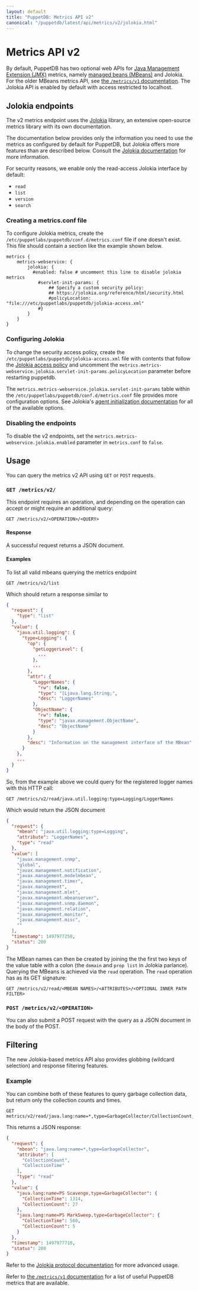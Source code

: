 ```yaml
---
layout: default
title: "PuppetDB: Metrics API v2"
canonical: "/puppetdb/latest/api/metrics/v2/jolokia.html"
---
```


# Metrics API v2

By default, PuppetDB has two optional web APIs for
[Java Management Extension (JMX)](https://docs.oracle.com/javase/tutorial/jmx/index.html)
metrics, namely [managed beans (MBeans)](https://docs.oracle.com/javase/tutorial/jmx/mbeans/) and Jolokia.
For the older MBeans metrics API, see [the `/metrics/v1` documentation](../v1/mbeans.markdown).
The Jolokia API is enabled by default with access restricted to localhost.

## Jolokia endpoints

The v2 metrics endpoint uses the [Jolokia](https://jolokia.org) library, an
extensive open-source metrics library with its own documentation.

The documentation below provides only the information you need to use the metrics
as configured by default for PuppetDB, but Jolokia offers more features than
are described below. Consult the [Jolokia documentation](https://jolokia.org/documentation.html)
for more information.

For security reasons, we enable only the read-access Jolokia interface by default:

-   `read`
-   `list`
-   `version`
-   `search`

### Creating a metrics.conf file
To configure Jolokia metrics, create the `/etc/puppetlabs/puppetdb/conf.d/metrics.conf`
file if one doesn't exist. This file should contain a section like the example shown
below.
```
metrics {
    metrics-webservice: {
        jolokia: {
          #enabled: false # uncomment this line to disable jolokia metrics
            #servlet-init-params: {
                ## Specify a custom security policy:
                ## https://jolokia.org/reference/html/security.html
                #policyLocation: "file:///etc/puppetlabs/puppetdb/jolokia-access.xml"
            #}
        }
    }
}
```

### Configuring Jolokia

To change the security access policy, create the `/etc/puppetlabs/puppetdb/jolokia-access.xml`
file with contents that follow the [Jolokia access policy](https://jolokia.org/reference/html/security.html)
and uncomment the `metrics.metrics-webservice.jolokia.servlet-init-params.policyLocation`
parameter before restarting puppetdb.

The `metrics.metrics-webservice.jolokia.servlet-init-params` table
within the `/etc/puppetlabs/puppetdb/conf.d/metrics.conf` file provides more configuration options. See Jolokia's [agent initialization documentation](https://jolokia.org/reference/html/agents.html#agent-war-init-params) for all of the available options.

### Disabling the endpoints

To disable the v2 endpoints, set the `metrics.metrics-webservice.jolokia.enabled` parameter in `metrics.conf` to `false`.

## Usage

You can query the metrics v2 API using `GET` or `POST` requests.

### `GET /metrics/v2/`

This endpoint requires an operation, and depending on the operation can accept or might require an additional query:

```
GET /metrics/v2/<OPERATION>/<QUERY>
```

#### Response

A successful request returns a JSON document.

#### Examples

To list all valid mbeans querying the metrics endpoint

    GET /metrics/v2/list

Which should return a response similar to

``` json
{
  "request": {
    "type": "list"
  },
  "value": {
    "java.util.logging": {
      "type=Logging": {
        "op": {
          "getLoggerLevel": {
            ...
          },
          ...
        },
        "attr": {
          "LoggerNames": {
            "rw": false,
            "type": "[Ljava.lang.String;",
            "desc": "LoggerNames"
          },
          "ObjectName": {
            "rw": false,
            "type": "javax.management.ObjectName",
            "desc": "ObjectName"
          }
        },
        "desc": "Information on the management interface of the MBean"
      }
    },
    ...
  }
}
```

So, from the example above we could query for the registered logger names with
this HTTP call:

    GET /metrics/v2/read/java.util.logging:type=Logging/LoggerNames

Which would return the JSON document

``` json
{
  "request": {
    "mbean": "java.util.logging:type=Logging",
    "attribute": "LoggerNames",
    "type": "read"
  },
  "value": [
    "javax.management.snmp",
    "global",
    "javax.management.notification",
    "javax.management.modelmbean",
    "javax.management.timer",
    "javax.management",
    "javax.management.mlet",
    "javax.management.mbeanserver",
    "javax.management.snmp.daemon",
    "javax.management.relation",
    "javax.management.monitor",
    "javax.management.misc",
    ""
  ],
  "timestamp": 1497977258,
  "status": 200
}
```

The MBean names can then be created by joining the the first two keys of the
value table with a colon (the `domain` and `prop list` in Jolokia parlance).
Querying the MBeans is achieved via the `read` operation. The `read` operation
has as its GET signature:

    GET /metrics/v2/read/<MBEAN NAMES>/<ATTRIBUTES>/<OPTIONAL INNER PATH FILTER>

### `POST /metrics/v2/<OPERATION>`

You can also submit a POST request with the query as a JSON document in the body of the POST.

## Filtering

The new Jolokia-based metrics API also provides globbing (wildcard selection) and response filtering features.

### Example

You can combine both of these features to query garbage collection data, but return only the collection counts and times.

```
GET metrics/v2/read/java.lang:name=*,type=GarbageCollector/CollectionCount,CollectionTime
```

This returns a JSON response:

``` json
{
  "request": {
    "mbean": "java.lang:name=*,type=GarbageCollector",
    "attribute": [
      "CollectionCount",
      "CollectionTime"
    ],
    "type": "read"
  },
  "value": {
    "java.lang:name=PS Scavenge,type=GarbageCollector": {
      "CollectionTime": 1314,
      "CollectionCount": 27
    },
    "java.lang:name=PS MarkSweep,type=GarbageCollector": {
      "CollectionTime": 580,
      "CollectionCount": 5
    }
  },
  "timestamp": 1497977710,
  "status": 200
}
```

Refer to the
[Jolokia protocol documentation](https://jolokia.org/reference/html/protocol.html)
for more advanced usage.

Refer to [the `/metrics/v1` documentation](../v1/mbeans.markdown#useful-metrics) for a list
of useful PuppetDB metrics that are available.
